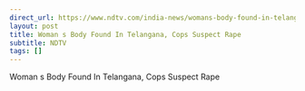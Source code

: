 ```yaml
---
direct_url: https://www.ndtv.com/india-news/womans-body-found-in-telangana-cops-suspect-rape-5491965
layout: post
title: Woman s Body Found In Telangana, Cops Suspect Rape
subtitle: NDTV
tags: []
---
```


Woman s Body Found In Telangana, Cops Suspect Rape

